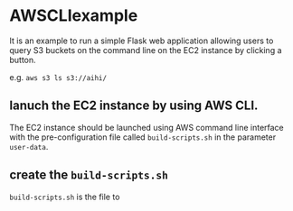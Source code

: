 # AWSCLIexample
It is an example to run a simple Flask web application allowing users to query S3 buckets on the command line on the EC2 instance by clicking a button.

e.g. `aws s3 ls s3://aihi/`
## lanuch the EC2 instance by using AWS CLI.
The EC2 instance should be launched using AWS command line interface with the pre-configuration file called `build-scripts.sh` in the parameter `user-data`.
## create the `build-scripts.sh` 
`build-scripts.sh` is the file to 

